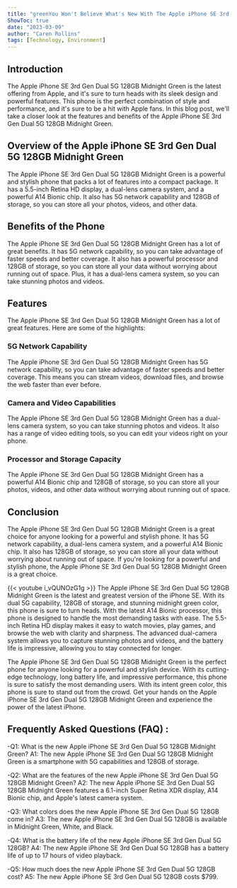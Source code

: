 ```yaml
---
title: "greenYou Won't Believe What's New With The Apple iPhone SE 3rd Gen Dual 5G 128GB Midnight Green!"
ShowToc: true 
date: "2023-03-09"
author: "Caren Rollins" 
tags: [Technology, Environment]
---
```

## Introduction

The Apple iPhone SE 3rd Gen Dual 5G 128GB Midnight Green is the latest offering from Apple, and it's sure to turn heads with its sleek design and powerful features. This phone is the perfect combination of style and performance, and it's sure to be a hit with Apple fans. In this blog post, we'll take a closer look at the features and benefits of the Apple iPhone SE 3rd Gen Dual 5G 128GB Midnight Green.

## Overview of the Apple iPhone SE 3rd Gen Dual 5G 128GB Midnight Green

The Apple iPhone SE 3rd Gen Dual 5G 128GB Midnight Green is a powerful and stylish phone that packs a lot of features into a compact package. It has a 5.5-inch Retina HD display, a dual-lens camera system, and a powerful A14 Bionic chip. It also has 5G network capability and 128GB of storage, so you can store all your photos, videos, and other data.

## Benefits of the Phone

The Apple iPhone SE 3rd Gen Dual 5G 128GB Midnight Green has a lot of great benefits. It has 5G network capability, so you can take advantage of faster speeds and better coverage. It also has a powerful processor and 128GB of storage, so you can store all your data without worrying about running out of space. Plus, it has a dual-lens camera system, so you can take stunning photos and videos.

## Features

The Apple iPhone SE 3rd Gen Dual 5G 128GB Midnight Green has a lot of great features. Here are some of the highlights:

### 5G Network Capability

The Apple iPhone SE 3rd Gen Dual 5G 128GB Midnight Green has 5G network capability, so you can take advantage of faster speeds and better coverage. This means you can stream videos, download files, and browse the web faster than ever before.

### Camera and Video Capabilities

The Apple iPhone SE 3rd Gen Dual 5G 128GB Midnight Green has a dual-lens camera system, so you can take stunning photos and videos. It also has a range of video editing tools, so you can edit your videos right on your phone.

### Processor and Storage Capacity

The Apple iPhone SE 3rd Gen Dual 5G 128GB Midnight Green has a powerful A14 Bionic chip and 128GB of storage, so you can store all your photos, videos, and other data without worrying about running out of space.

## Conclusion

The Apple iPhone SE 3rd Gen Dual 5G 128GB Midnight Green is a great choice for anyone looking for a powerful and stylish phone. It has 5G network capability, a dual-lens camera system, and a powerful A14 Bionic chip. It also has 128GB of storage, so you can store all your data without worrying about running out of space. If you're looking for a powerful and stylish phone, the Apple iPhone SE 3rd Gen Dual 5G 128GB Midnight Green is a great choice.

{{< youtube i_vQUNOzG1g >}} 
The Apple iPhone SE 3rd Gen Dual 5G 128GB Midnight Green is the latest and greatest version of the iPhone SE. With its dual 5G capability, 128GB of storage, and stunning midnight green color, this phone is sure to turn heads. With the latest A14 Bionic processor, this phone is designed to handle the most demanding tasks with ease. The 5.5-inch Retina HD display makes it easy to watch movies, play games, and browse the web with clarity and sharpness. The advanced dual-camera system allows you to capture stunning photos and videos, and the battery life is impressive, allowing you to stay connected for longer.

The Apple iPhone SE 3rd Gen Dual 5G 128GB Midnight Green is the perfect phone for anyone looking for a powerful and stylish device. With its cutting-edge technology, long battery life, and impressive performance, this phone is sure to satisfy the most demanding users. With its intent green color, this phone is sure to stand out from the crowd. Get your hands on the Apple iPhone SE 3rd Gen Dual 5G 128GB Midnight Green and experience the power of the latest iPhone.

## Frequently Asked Questions (FAQ) :
-Q1: What is the new Apple iPhone SE 3rd Gen Dual 5G 128GB Midnight Green? 
A1: The new Apple iPhone SE 3rd Gen Dual 5G 128GB Midnight Green is a smartphone with 5G capabilities and 128GB of storage.

-Q2: What are the features of the new Apple iPhone SE 3rd Gen Dual 5G 128GB Midnight Green? 
A2: The new Apple iPhone SE 3rd Gen Dual 5G 128GB Midnight Green features a 6.1-inch Super Retina XDR display, A14 Bionic chip, and Apple's latest camera system.

-Q3: What colors does the new Apple iPhone SE 3rd Gen Dual 5G 128GB come in? 
A3: The new Apple iPhone SE 3rd Gen Dual 5G 128GB is available in Midnight Green, White, and Black.

-Q4: What is the battery life of the new Apple iPhone SE 3rd Gen Dual 5G 128GB? 
A4: The new Apple iPhone SE 3rd Gen Dual 5G 128GB has a battery life of up to 17 hours of video playback.

-Q5: How much does the new Apple iPhone SE 3rd Gen Dual 5G 128GB cost? 
A5: The new Apple iPhone SE 3rd Gen Dual 5G 128GB costs $799.


